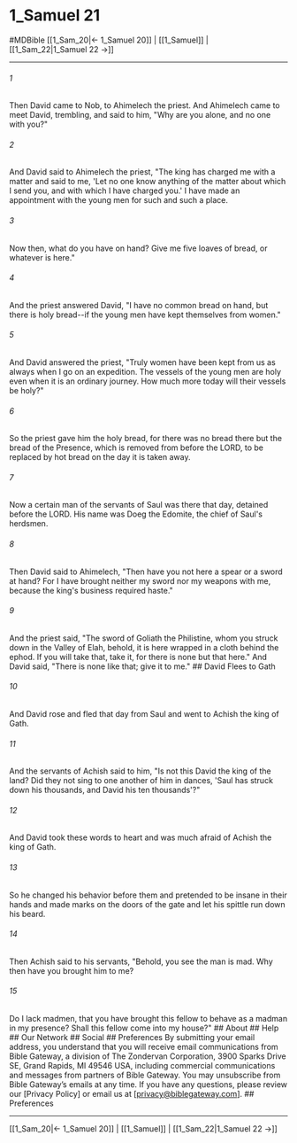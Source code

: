 # 1_Samuel 21
#MDBible
[[1_Sam_20|← 1_Samuel 20]] | [[1_Samuel]] | [[1_Sam_22|1_Samuel 22 →]]

***


###### 1 
Then David came to Nob, to Ahimelech the priest. And Ahimelech came to meet David, trembling, and said to him, "Why are you alone, and no one with you?" 

###### 2 
And David said to Ahimelech the priest, "The king has charged me with a matter and said to me, 'Let no one know anything of the matter about which I send you, and with which I have charged you.' I have made an appointment with the young men for such and such a place. 

###### 3 
Now then, what do you have on hand? Give me five loaves of bread, or whatever is here." 

###### 4 
And the priest answered David, "I have no common bread on hand, but there is holy bread--if the young men have kept themselves from women." 

###### 5 
And David answered the priest, "Truly women have been kept from us as always when I go on an expedition. The vessels of the young men are holy even when it is an ordinary journey. How much more today will their vessels be holy?" 

###### 6 
So the priest gave him the holy bread, for there was no bread there but the bread of the Presence, which is removed from before the LORD, to be replaced by hot bread on the day it is taken away. 

###### 7 
Now a certain man of the servants of Saul was there that day, detained before the LORD. His name was Doeg the Edomite, the chief of Saul's herdsmen. 

###### 8 
Then David said to Ahimelech, "Then have you not here a spear or a sword at hand? For I have brought neither my sword nor my weapons with me, because the king's business required haste." 

###### 9 
And the priest said, "The sword of Goliath the Philistine, whom you struck down in the Valley of Elah, behold, it is here wrapped in a cloth behind the ephod. If you will take that, take it, for there is none but that here." And David said, "There is none like that; give it to me." ## David Flees to Gath 

###### 10 
And David rose and fled that day from Saul and went to Achish the king of Gath. 

###### 11 
And the servants of Achish said to him, "Is not this David the king of the land? Did they not sing to one another of him in dances, 'Saul has struck down his thousands, and David his ten thousands'?" 

###### 12 
And David took these words to heart and was much afraid of Achish the king of Gath. 

###### 13 
So he changed his behavior before them and pretended to be insane in their hands and made marks on the doors of the gate and let his spittle run down his beard. 

###### 14 
Then Achish said to his servants, "Behold, you see the man is mad. Why then have you brought him to me? 

###### 15 
Do I lack madmen, that you have brought this fellow to behave as a madman in my presence? Shall this fellow come into my house?" ## About ## Help ## Our Network ## Social ## Preferences By submitting your email address, you understand that you will receive email communications from Bible Gateway, a division of The Zondervan Corporation, 3900 Sparks Drive SE, Grand Rapids, MI 49546 USA, including commercial communications and messages from partners of Bible Gateway. You may unsubscribe from Bible Gateway&rsquo;s emails at any time. If you have any questions, please review our [Privacy Policy] or email us at [privacy@biblegateway.com]. ## Preferences

***

[[1_Sam_20|← 1_Samuel 20]] | [[1_Samuel]] | [[1_Sam_22|1_Samuel 22 →]]
